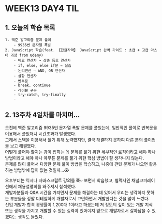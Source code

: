 # WEEK13 DAY4 TIL

## 1. 오늘의 학습 목록
```
1. 백준 알고리즘 문제 풀이
    - 9935번 문자열 폭발
2. JavaScript 학습(feat. 【한글자막】 JavaScript 완벽 가이드 : 초급 + 고급 마스터 과정 from Udemy)
    - 비교 연산자 → 삼중 등호 연산자
    - if, else, else if문 → 실습
    - 논리연산 → AND, OR 연산자
    - 삼항 연산자
    - 반복문
    - break, continue
    - 레이블 구문
    - try-catch, try-finally
    - 
```

## 2. 13주차 4일차를 마치며...
오전에 백준 알고리즘 9935번 문자열 폭발 문제를 풀었는데, 일반적인 풀이로 반복문을 이용해서 풀었더니 시간초과가 발생했다.  
그래서 스택을 이용해서 풀기 위해 노력했지만, 결국 해결하지 못하여 다른 분의 풀이법을 보고 해결했다.  
어떻게 풀어야 할지는 감이 잡히는 데 문제를 풀기 위한 세부적인 로직이라고 해야 하나 방법이라고 해야 하나 아무튼 문제를 풀기 위한 핵심 방법이 잘 생각나지 않는다.  
문제를 많이 풀어서 다양한 문제 풀이 방법을 학습하고, 나중에 관련 문제가 나오면 활용하는 방법밖에 답이 없는 것일까...😭

오후부터는 역시나 자바스크립트 강의를 쭉~ 보면서 학습했고, 협력사인 채널코퍼레이션에서 채용설명회를 와주셔서 참석했다.  
개발자분들과 Q&A 시간을 가지면서 문제를 해결하는 데 있어서 우리는 생각하지 못하는 부분들을 정말 디테일하게 개발자로서 고민하면서 개발한다는 것을 많이 느꼈다.  
신입 개발자 합격 경쟁률이 1,200대 1이라고 하셨는데 저 정도의 깊이 있는 개발 지식 또는 생각을 가지고 개발할 수 있는 실력이 있어야지 앞으로 개발자로서 살아남을 수 있겠다는 생각도 들었다.